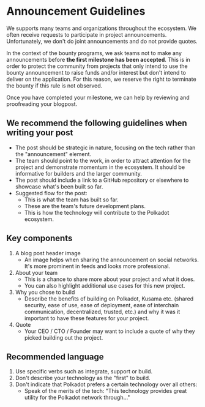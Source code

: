 # Announcement Guidelines
We supports many teams and organizations throughout the ecosystem. We often receive requests to participate in project announcements. Unfortunately, we don't do joint announcements and do not provide quotes.

In the context of the bounty programs, we ask teams not to make any announcements before **the first milestone has been accepted**. This is in order to protect the community from projects that only intend to use the bounty announcement to raise funds and/or interest but don't intend to deliver on the application. For this reason, we reserve the right to terminate the bounty if this rule is not observed. 

Once you have completed your milestone, we can help by reviewing and proofreading your blogpost.

## We recommend the following guidelines when writing your post
- The post should be strategic in nature, focusing on the tech rather than the "announcement" element.
- The team should point to the work, in order to attract attention for the project and demonstrate momentum in the ecosystem. It should be informative for builders and the larger community.
- The post should include a link to a GitHub repository or elsewhere to showcase what's been built so far.
- Suggested flow for the post:
  - This is what the team has built so far.
  - These are the team's future development plans.
  - This is how the technology will contribute to the Polkadot ecosystem.

## Key components

1. A blog post header image
   - An image helps when sharing the announcement on social networks. It's more prominent in feeds and looks more professional.
2. About your team
   - This is a chance to share more about your project and what it does.
   - You can also highlight additional use cases for this new project.
3. Why you chose to build
   - Describe the benefits of building on Polkadot, Kusama etc. (shared security, ease of use, ease of deployment, ease of interchain communication, decentralized, trusted, etc.) and why it was it important to have these features for your project.
4. Quote
   - Your CEO / CTO / Founder may want to include a quote of why they picked building out the project.
  
## Recommended language
  
1. Use specific verbs such as integrate, support or build.
2. Don't describe your technology as the "first" to build.
3. Don't indicate that Polkadot prefers a certain technology over all others:
   - Speak of the merits of the tech: "This technology provides great utility for the Polkadot network through..."
